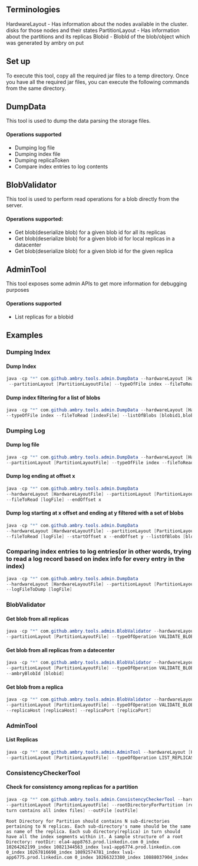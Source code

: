 ## Terminologies

HardwareLayout   - Has information about the nodes available in the cluster. disks for those nodes and their states
PartitionLayout  - Has information about the partitions and its replicas
Blobid           - BlobId of the blob/object which was generated by ambry on put


## Set up
To execute this tool, copy all the required jar files to a temp directory. Once you have all the required jar files,
you can execute the following commands from the same directory.


## DumpData
This tool is used to dump the data parsing the storage files.
 
#### Operations supported
* Dumping log file
* Dumping index file
* Dumping replicaToken
* Compare index entries to log contents

## BlobValidator
This tool is used to perform read operations for a blob directly from the server. 

#### Operations supported:
* Get blob(deserialize blob) for a given blob id for all its replicas
* Get blob(deserialize blob) for a given blob id for local replicas in a datacenter
* Get blob(deserialize blob) for a given blob id for the given replica

## AdminTool
This tool exposes some admin APIs to get more information for debugging purposes

#### Operations supported
* List replicas for a blobid

## Examples

### Dumping Index

#### Dump Index
```java
java -cp "*" com.github.ambry.tools.admin.DumpData --hardwareLayout [HardwareLayoutFile]
 --partitionLayout [PartitionLayoutFile] --typeOfFile index --fileToRead [indexFile]
```

#### Dump index filtering for a list of blobs
```java
java -cp "*" com.github.ambry.tools.admin.DumpData --hardwareLayout [HardwareLayoutFile] --partitionLayout [PartitionLayoutFile]
--typeOfFile index --fileToRead [indexFile] --listOfBlobs [blobid1,blobid2,blobid3]
```

### Dumping Log

#### Dump log file
```java
java -cp "*" com.github.ambry.tools.admin.DumpData --hardwareLayout [HardwareLayoutFile]
--partitionLayout [PartitionLayoutFile] --typeOfFile index --fileToRead [logFile]
```

#### Dump log ending at offset x
```java
java -cp "*" com.github.ambry.tools.admin.DumpData
--hardwareLayout [HardwareLayoutFile] --partitionLayout [PartitionLayoutFile] --typeOfFile index
--fileToRead [logFile] --endOffset x
```

#### Dump log starting at x offset and ending at y filtered with a set of blobs
```java
java -cp "*" com.github.ambry.tools.admin.DumpData
--hardwareLayout [HardwareLayoutFile] --partitionLayout [PartitionLayoutFile] --typeOfFile index
--fileToRead [logFile] --startOffset x --endOffset y --listOfBlobs [blobid1,blobid2,blobid3]
```

### Comparing index entries to log entries(or in other words, trying to read a log record based on index info for every entry in the index)
```java
java -cp "*" com.github.ambry.tools.admin.DumpData
--hardwareLayout [HardwareLayoutFile] --partitionLayout [PartitionLayoutFile] --fileToRead [indexFile]
--logFileToDump [logFile]
```


### BlobValidator

#### Get blob from all replicas
```java
java -cp "*" com.github.ambry.tools.admin.BlobValidator --hardwareLayout [HardwareLayoutFile]
--partitionLayout [PartitionLayoutFile] --typeOfOperation VALIDATE_BLOB_ON_ALL_REPLICAS --ambryBlobId [blobid]
```

#### Get blob from all replicas from a datecenter
```java
java -cp "*" com.github.ambry.tools.admin.BlobValidator --hardwareLayout [HardwareLayoutFile]
--partitionLayout [PartitionLayoutFile] --typeOfOperation VALIDATE_BLOB_ON_DATACENTER --fabric [fabric]
--ambryBlobId [blobid]
```

#### Get blob from a replica
```java
java -cp "*" com.github.ambry.tools.admin.BlobValidator --hardwareLayout [HardwareLayoutFile]
--partitionLayout [PartitionLayoutFile] --typeOfOperation VALIDATE_BLOB_ON_REPLICA --ambryBlobId [blobid]
--replicaHost [replicaHost] --replicaPort [replicaPort]
```

### AdminTool

#### List Replicas
```java
java -cp "*" com.github.ambry.tools.admin.AdminTool --hardwareLayout [HardwareLayoutFile]
--partitionLayout [PartitionLayoutFile] --typeOfOperation LIST_REPLICAS --ambryBlobId [blobid]
```

### ConsistencyCheckerTool

#### Check for consistency among replicas for a partition
```java
java -cp "*" com.github.ambry.tools.admin.ConsistencyCheckerTool --hardwareLayout [HardwareLayoutFile]
--partitionLayout [PartitionLayoutFile] --rootDirectoryForPartition [rootDirectory which contains replicas which in
turn contains all index files] --outFile [outFile]
```

`Root Directory for Partition should contains N sub-directories pertaining to N replicas. Each sub-directory's name
should be the same as name of the replica. Each sub directory(replica) in turn should have all the index segments within it.
A sample structure of a root Directory:
rootDir:
  ela4-app8763.prod.linkedin.com
    0_index
    10264262199_index
    10821344563_index
  lva1-app6774.prod.linkedin.com
    0_index
    10267816698_index
    10892574781_index
  lva1-app6775.prod.linkedin.com
    0_index
    10266323380_index
    10888037904_index
`

